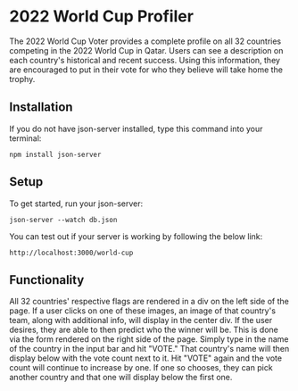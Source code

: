 # 2022 World Cup Profiler 

The 2022 World Cup Voter provides a complete profile on all 32 countries competing in the 2022 World Cup in Qatar. Users can see a description on each country's historical and recent success. Using this information, they are encouraged to put in their vote for who they believe will take home the trophy. 

## Installation 

If you do not have json-server installed, type this command into your terminal: 

    npm install json-server

## Setup 

To get started, run your json-server: 

    json-server --watch db.json


You can test out if your server is working by following the below link: 

    http://localhost:3000/world-cup 

## Functionality 

All 32 countries' respective flags are rendered in a div on the left side of the page. If a user clicks on one of these images, an image of that country's team, along with additional info, will display in the center div. If the user desires, they are able to then predict who the winner will be. This is done via the form rendered on the right side of the page. Simply type in the name of the country in the input bar and hit "VOTE." That country's name will then display below with the vote count next to it. Hit "VOTE" again and the vote count will continue to increase by one. If one so chooses, they can pick another country and that one will display below the first one. 
